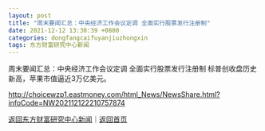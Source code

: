 ```yaml
---
layout: post
title: "周末要闻汇总：中央经济工作会议定调 全面实行股票发行注册制"
date: 2021-12-12 13:30:39 +0800
categories: dongfangcaifuyanjiuzhongxin
tags: 东方财富研究中心新闻
---
```

周末要闻汇总：中央经济工作会议定调 全面实行股票发行注册制
标普创收盘历史新高，苹果市值逼近3万亿美元。

<http://choicewzp1.eastmoney.com/html_News/NewsShare.html?infoCode=NW202112122210757874>

[返回东方财富研究中心新闻](//finews.withounder.com/dongfangcaifuyanjiuzhongxin/)｜[返回首页](//finews.withounder.com/)